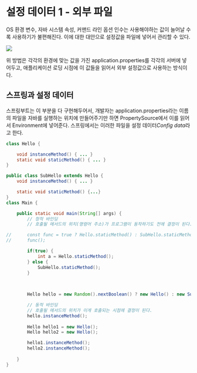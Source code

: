 # 설정 데이터 1 - 외부 파일
OS 환경 변수, 자바 시스템 속성, 커맨드 라인 옵션 인수는 사용해야하는 값이 늘어날 수록 사용하기가 불편해진다. 이에 대한 대안으로 설정값을 파일에 넣어서 관리할 수 있다.

![](https://i.imgur.com/rQA1pV0.png)

위 방법은 각각의 환경에 맞는 값을 가진 application.properties를 각각의 서버에 넣어두고, 애플리케이션 로딩 시점에 이 값들을 읽어서 외부 설정값으로 사용하는 방식이다.

## 스프링과 설정 데이터
스프링부트는 이 부분을 다 구현해두어서, 개발자는 application.properties라는 이름의 파일을 자바를 실행하는 위치에 만들어주기만 하면 PropertySource에서 이를 읽어서 Environment에 넣어준다. 스프링에서는 이러한 파일을 설정 데이터*Config data*라고 한다.

```java
class Hello {

	void instanceMethod() { ... }
	static void staticMethod() { ... }
}

public class SubHello extends Hello {
	void instanceMethod() { ... }

	static void staticMethod() {...}
}
class Main {

	public static void main(String[] args) {
		// 정적 바인딩
		// 호출될 메서드의 위치(명령어 주소)가 프로그램이 동작하기도 전에 결정이 된다.	

//		const func = true ? Hello.staticMethod() : SubHello.staticMethod();
//		func();

		if(true) {
			int a = Hello.staticMethod(); 
		} else {
			SubHello.staticMethod();
		}
		 
		

		Hello hello = new Random().nextBoolean() ? new Hello() : new SubHello();

		// 동적 바인딩
		// 호출될 메서드의 위치가 이게 호출되는 시점에 결정이 된다.
		hello.instanceMethod();
		
		Hello hello1 = new Hello();
		Hello hello2 = new Hello();

		hello1.instanceMethod();
		hello2.instanceMethod();
		
	}
}
```